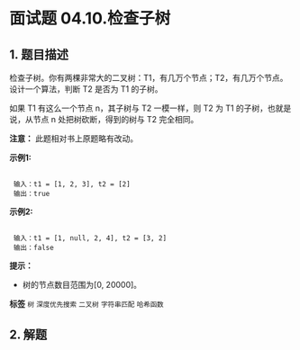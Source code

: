 # 面试题 04.10.检查子树

## 1. 题目描述

检查子树。你有两棵非常大的二叉树：T1，有几万个节点；T2，有几万个节点。设计一个算法，判断 T2 是否为 T1 的子树。

如果 T1 有这么一个节点 n，其子树与 T2 一模一样，则 T2 为 T1 的子树，也就是说，从节点 n 处把树砍断，得到的树与 T2 完全相同。

 **注意：** 此题相对书上原题略有改动。

 **示例1:** 

```

 输入：t1 = [1, 2, 3], t2 = [2]
 输出：true

```
 **示例2:** 

```

 输入：t1 = [1, null, 2, 4], t2 = [3, 2]
 输出：false

```
 **提示：** 
- 树的节点数目范围为[0, 20000]。
 
**标签**
`树` `深度优先搜索` `二叉树` `字符串匹配` `哈希函数` 


## 2. 解题

